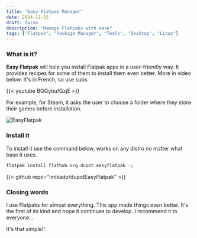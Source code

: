 ```yaml
---
title: "Easy Flatpak Manager"
date: 2024-11-15
draft: false
description: "Manage Flatpaks with ease"
tags: ["Flatpak", "Package Manager", "Tools", "Desktop", "Linux"]
---
```


### What is it?

**Easy Flatpak** will help you install Flatpak apps in a user-friendly way. It provides recipes for some of them to install them even better. More in video below. It's in French, so use subs.

{{< youtube BQGybufGzjE >}}

For example, for Steam, it asks the user to choose a folder where they store their games before installation.

![EasyFlatpak](https://i.imgur.com/xTVwNVj.png)

### Install it

To install it use the command below, works on any distro no matter what base it uses.

```Bash
flatpak install flathub org.dupot.easyflatpak -y
```

{{< github repo="imikado/dupotEasyFlatpak" >}}

### Closing words

I use Flatpaks for almost everything. This app made things even better. It's the first of its kind and hope it continues to develop. I recommend it to everyone...

It's that simple!!
